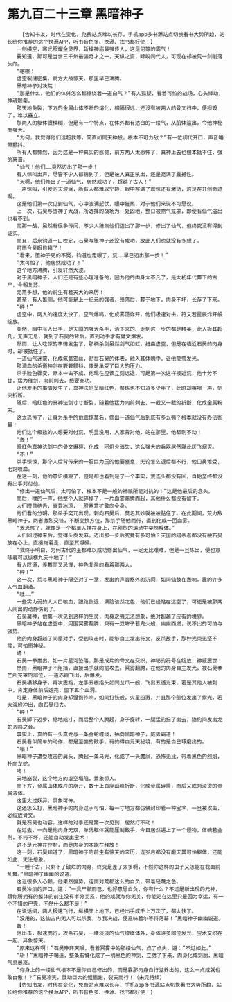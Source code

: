 # 第九百二十三章 黑暗神子
        【告知书友，时代在变化，免费站点难以长存，手机app多书源站点切换看书大势所趋，站长给你推荐的这个换源APP，听书音色多、换源、找书都好使！】
       一剑横空，寒光照耀金灵界，斩掉神庙最强传人，这是何等的霸气！
       要知道，那可是当世三千州最强奇才之一，天纵之资，睥睨同代人，可现在却被荒一剑削落头颅。
       “喀嚓！
       虚空裂缝密集，前方大战惊天，那里早已沸腾。
       黑暗神子对决荒！
       “那是什么，他们的体外怎么都缭绕着一道白气？”有人狐疑，看着可怕的战场，心头悸动，神魂颤栗。
       那天地龟裂，下方的金属山体不断的熔化，相隔很远，还没有被两人的骨文扫中，便损毁了，难以矗立。
       那两人的躯体很模糊，但是有一个特点，在体外都有洁白的一缕气，从肌体溢出，令他神秘而强大。
       “为何，我觉得他们远超我等，简直如同天神般，根本不可力敌？”有一位初代开口，声音略带颤抖。
       所有人都悚然，因为这是一种真实的感觉，前方两人太恐怖了，真神上去也根本抵不住，强的离谱。
       “仙气！他们……竟然迈出了那一步！
       有人惊叫出声，尽管不少人都猜到了，但是被人真正吼出，还是充满了震撼性。
       “天啊，他们修出了一道仙气，居然成功了，超越了古人！”
       一声惊叫，引发滔天波澜，所有人都难以宁静，眼中写满了震惊还有激动，这是在开创奇迹啊。
       这是他们第一次见到仙气，心中波澜起伏，眼中狂热，对于他们来说不可思议。
       上一次，石昊与堕神子大战，所选择的战场为一处凶地，整日被煞气笼罩，即便有仙气溢出也看不到。
       而那一战，虽然有很多传闻，不少人猜测他们迈出了那一步，修出了仙气，但终究没有得到证实。
       而且，后来钧道一口咬定，石昊与堕神子还没有成功，故此人们也就没有多想了。
       可而今亲眼目睹了！
       “看来，堕神子死的不冤，钧道也走眼了，荒……早已迈出那一步！”
       “太可怕了，他居然成功了！”
       这个地方沸腾，引发轩然大波。
       对于黑暗神子，人们还是有些心理准备的，因为他的肉身太不凡了，是太初年代葬下的古尸，今朝复苏。
       无需多想，他的前生有着天大的来历！
       甚至，有人推测，他可能是上一纪元的强者，殒落后，葬于地下，肉身不坏，长存了下来。
       “砰！”
       虚空中，两人的速度太快了，空气爆鸣，化成雾霭炸开，他们极速对击，符文若星辰炸开般绽放。
       突然，暗中有人出手，是天国的强大杀手，活下来的、走到这一步的都是精英，此人极其超凡，无声无息，就到了石昊的背后，直到动手才有骨文爆发。
       然而，让人吃惊的事情发生了，那柄杀剑虽然剑气如虹，扭曲虚空，但是在临近石昊的肉身时，却被抵住了。
       一道仙气迷蒙，化成氤氲雾丝，贴在石昊的体表，融入其体魄中，让他莹莹发光。
       那滴血的杀道神剑在簌簌颤抖，像是承受了巨大的压力。
       杀手脸色骤变，原本一击不成，他现在应该立刻远退，可是第一次这样接近荒，他十分不甘，猛力催剑，向前刺去，想要奏功。
       让他发毛的事情发生了，真神法剑呈暗红色，祭炼也不知道多少年了，此时却喀嚓一声，剑尖折断。
       随后，暗红色的真神法剑寸寸断裂，随着他猛力向前刺去，一截又一截的折断，化成金属粉末。
       这太恐怖了，让身为杀手的他震惊莫名，修出一道仙气后到底有多么强？根本就没有办法衡量！
       他们这个级数的人想要对付荒，明显没用，人家背对他，站在那里，他都刺不动！
       “轰！”
       暗红色真神法剑中的骨文爆碎，化成一团焰火消失，这么强大的兵器居然就此灰飞烟灭。
       “不！”
       杀手惊悚，那个人后背传来的一股巨力压的他要窒息，无论怎么退后都不行，他口鼻难受，七窍喷血。
       在这一刻，他的意识模糊了，但是却也看到是了一个事实，荒连头都没有回，自始至终都没有出手对付他。
       “修出一道仙气后，太可怕了，根本不是一般的神祇所能对抗的！”这是他最后的念头。
       而后，噗的一声，他整个人就碎掉了，一片血雾蒸腾而起，其他什么都没有留下。
       人们瞠目结舌，脊背冰凉，一股寒意扩散向全身。
       他们看的分明，那杀手突兀出现，刺向石昊后，莫名其妙就被被黏住了。在此期间，荒力敌黑暗神子，两者激烈交锋，不断变换方位，那杀手随他而行，直到化成一团血雾。
       “太恐怖了，就像是一个稻草人挂在身上，在剧烈的运动中突然解体。”
       人们回过神来后，觉得头皮发麻，迈出那一步后究竟有多可怕？天国的猎杀者都没有被石昊放在心上，直接拖着走，直至其爆碎。
       “我终于明白，为何古代的王都难以成功修出仙气，一定无比艰难，但是一旦炼出，便也意味着可以纵横九天十地了！”
       有人叹道，羡慕而又忌惮，神色复杂的看着那两人。
       “砰！”
       这一次，荒与黑暗神子隔空对了一掌，发出的声音格外的沉闷，如同仙鼓在轰响，震的许多人气血翻涌。
       “哇……”
       一些实力弱的人大口咳血，踉跄倒退，满脸骇然之色，他们已经站在远空了，可还是被那两人闹出的动静伤到了。
       石昊凝神，他第一次见到这样的生灵，肉身之强无法想象，绝对超越了应有的境界。
       黑暗神子站在虚空中，周围冥雾翻腾，只有一双眸子若鬼火般，幽幽而燃，说不出的可怕与强势。
       他的肉身超越了同辈对手，受到攻击时，能够自主发出符文，反杀敌手，那种光束无坚不摧，可怕而神秘。
       哧！
       石昊一拳轰出，如一片星河坠落，那是成片的骨文在交织，神秘的符号在绽放，神威震世！
       然而，黑暗神子不阻挡，直接出手就向前攻去。冥雾翻腾，在他的肉身自主发光，被石昊拳芒所笼罩的部位，一道赤霞飞出，后爆发。
       石昊横移身子，再次震指，左手五根指头如同龙爪一般，飞出五道光束，若是其他人被刺中，肯定身体前后透亮，留下五个血洞。
       可是，黑暗神子的肉身却铿锵作响，如同打铁般，火星四溅，并且那个部位发出了紫光，若大海般冲出，向石昊扫去。
       “砰！”
       石昊脚下迈步，缩地成寸，而后整个人腾起，身子旋转，一腿猛的扫了出去，隐约间发出龙蛇齐鸣之音。
       事实上，真的有一头真龙与一条金蛇缠绕，抽向黑暗神子，威势霸道！
       石昊看似简单的动作，都是至强的散手，有的得自元天秘境，有的是自己琢磨出的。
       “嗡！”
       黑暗神子遭受攻击的肩头，腾起一条乌光，化成了一头魔凤，恐怖无比，带着黑色的烈焰，扑向龙蛇。
       咚！
       天地崩裂，这个地方的虚空塌陷，景象惊人。
       而下方，金属山体成片的崩开，数十上百座山峰折断，化成金属碎屑，而后又成为滚烫的金属液体。
       这里太过妖异，景象可怖。
       这还怎么打，黑暗神子的肉身过于可怕，每一寸地方都仿佛封印着一种宝术，一旦被攻击，必绽放骨文。
       就是石昊也动容，这样的对手还是第一次见到，居然打不动！
       在过去，一向是他肉身无双，单凭躯体就能压制敌手，今日居然遇上了一个怪物，体魄若金刚，不朽不坏，还能自动发出宝术！
       这不是元神在控制，而是肉身的本能在释放！
       这一刻，石昊知道了，黑暗神子的前生有惊天的来历，连岁月都没有磨灭其可怕躯体，还能如此，无法想象。
       “一睡千古，只剩下了破烂的肉身，终究是差了太多啊，不然你这样的虫子又怎能在我面前乱舞。”黑暗神子幽幽的说道。
       这让很多人心颤，他果然强势，连面对荒都这么的自负，带着轻蔑之色。
       石昊冷淡的开口，道：“一具尸骸而已，也好意思自负，你有什么？不过是新出现的元神，跟你所拥有的躯体的前生没有半分关系，他的成就与你无关，你能站在这里只是因为幸运，有一个不错的尸壳，不然什么都不是！”
       在说话间，两人极速飞行，纵横天上地下，已经出手成千上万次了，都太快了。
       “没用的，这仙古内无人可以杀我，与我决战，便意味着尔等将落幕！”黑暗神子幽幽说道。
       轰！
       他出击，极速而行，攻杀石昊，一缕淡淡的仙气缭绕体外，身体许多部位发光，宝术交织在一起，异象惊天。
       “原来这样啊！”石昊睁开天眼，看着冥雾中的那缕仙气，点了点头，道：“不过如此。”
       “斩！”黑暗神子喝道，整条右臂化成了一柄黑色的神剑，立劈了下来，肉身化成剑胎，黑暗气息暴涨。
       “你身上的一缕仙气根本不是你自己修出的，而是靠那肉身自行滋养出的，这么一点成就也敢自傲！？”石昊冷笑，展动巨大的鲲鹏翅，裂天而行！（未完待续）
       【告知书友，时代在变化，免费站点难以长存，手机app多书源站点切换看书大势所趋，站长给你推荐的这个换源APP，听书音色多、换源、找书都好使！】